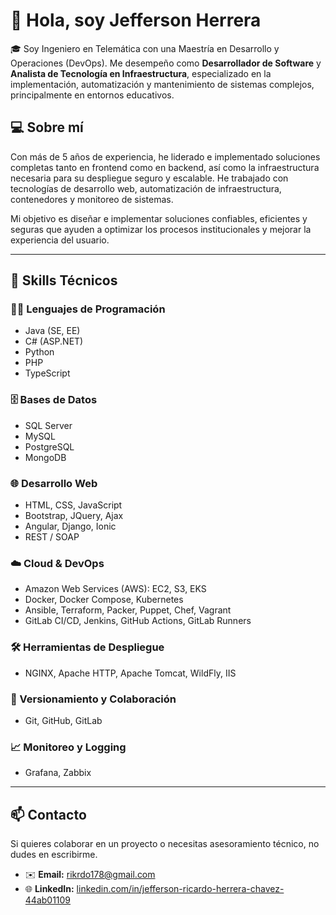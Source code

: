 # 👋 Hola, soy Jefferson Herrera

🎓 Soy Ingeniero en Telemática con una Maestría en Desarrollo y Operaciones (DevOps). Me desempeño como **Desarrollador de Software** y **Analista de Tecnología en Infraestructura**, especializado en la implementación, automatización y mantenimiento de sistemas complejos, principalmente en entornos educativos.

## 💻 Sobre mí

Con más de 5 años de experiencia, he liderado e implementado soluciones completas tanto en frontend como en backend, así como la infraestructura necesaria para su despliegue seguro y escalable. He trabajado con tecnologías de desarrollo web, automatización de infraestructura, contenedores y monitoreo de sistemas.

Mi objetivo es diseñar e implementar soluciones confiables, eficientes y seguras que ayuden a optimizar los procesos institucionales y mejorar la experiencia del usuario.

---

## 🚀 Skills Técnicos

### 🧑‍💻 Lenguajes de Programación
- Java (SE, EE)
- C# (ASP.NET)
- Python
- PHP
- TypeScript

### 🗄️ Bases de Datos
- SQL Server
- MySQL
- PostgreSQL
- MongoDB

### 🌐 Desarrollo Web
- HTML, CSS, JavaScript
- Bootstrap, JQuery, Ajax
- Angular, Django, Ionic
- REST / SOAP

### ☁️ Cloud & DevOps
- Amazon Web Services (AWS): EC2, S3, EKS
- Docker, Docker Compose, Kubernetes
- Ansible, Terraform, Packer, Puppet, Chef, Vagrant
- GitLab CI/CD, Jenkins, GitHub Actions, GitLab Runners

### 🛠️ Herramientas de Despliegue
- NGINX, Apache HTTP, Apache Tomcat, WildFly, IIS

### 🔧 Versionamiento y Colaboración
- Git, GitHub, GitLab

### 📈 Monitoreo y Logging
- Grafana, Zabbix

---

## 📫 Contacto

Si quieres colaborar en un proyecto o necesitas asesoramiento técnico, no dudes en escribirme.

- ✉️ **Email:** rikrdo178@gmail.com
- 🌐 **LinkedIn:** [linkedin.com/in/jefferson-ricardo-herrera-chavez-44ab01109]([https://linkedin.com/in/tuusuario](https://www.linkedin.com/in/jefferson-ricardo-herrera-chavez-44ab01109/))

